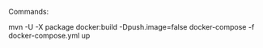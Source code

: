 Commands:

mvn -U -X package docker:build -Dpush.image=false
docker-compose -f docker-compose.yml up
